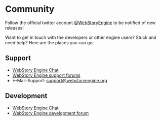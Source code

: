 
# Community

Follow the official twitter account [@WebStoryEngine](https://twitter.com/WebStoryEngine) to
be notified of new releases!

Want to get in touch with the developers or other engine users? Stuck and need help? Here are
the places you can go:


## Support

* [WebStory Engine Chat](https://gitter.im/iiyo/WebStory-Engine)
* [WebStory Engine support forums](https://iiyo.org/forum-5.html)
* E-Mail-Support: support@webstoryengine.org


## Development

* [WebStory Engine Chat](https://gitter.im/iiyo/WebStory-Engine)
* [WebStory Engine development forum](https://iiyo.org/forum-6.html)
